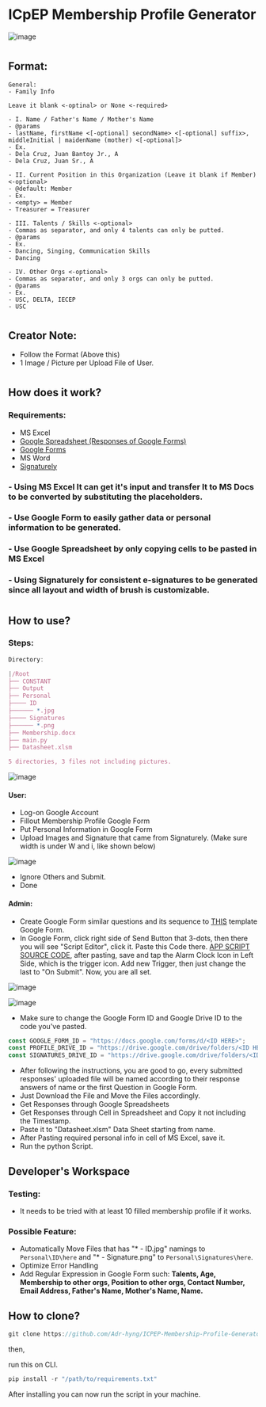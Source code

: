 # ICpEP Membership Profile Generator

![image](https://user-images.githubusercontent.com/95139246/192171805-768b9665-91d7-46cf-847c-7f0a4ed7c939.png)


#

## Format:
```
General:
- Family Info

Leave it blank <-optinal> or None <-required>

- I. Name / Father's Name / Mother's Name
- @params
- lastName, firstName <[-optional] secondName> <[-optional] suffix>, middleInitial | maidenName (mother) <[-optional]> 
- Ex.
- Dela Cruz, Juan Bantoy Jr., A
- Dela Cruz, Juan Sr., A

- II. Current Position in this Organization (Leave it blank if Member) <-optional>
- @default: Member
- Ex.
- <empty> = Member
- Treasurer = Treasurer

- III. Talents / Skills <-optional>
- Commas as separator, and only 4 talents can only be putted.
- @params
- Ex.
- Dancing, Singing, Communication Skills
- Dancing

- IV. Other Orgs <-optional>
- Commas as separator, and only 3 orgs can only be putted.
- @params
- Ex.
- USC, DELTA, IECEP
- USC
```

#

## Creator Note:
- Follow the Format (Above this)
- 1 Image / Picture per Upload File of User.

# 


## How does it work?
### Requirements:
- MS Excel
- [Google Spreadsheet (Responses of Google Forms)](https://docs.google.com/spreadsheets/d/1XmEEnh9Wd3oCinoYBo0pwT3PbWjUFvGjiHf0hEcZg9U/edit?resourcekey&usp=forms_web_b#gid=1708594941)
- [Google Forms](https://docs.google.com/forms/d/1s8AaJSy2avSU80pV6uH1AdfvGnhmsL7igPiskKmrurk/edit)
- MS Word
- [Signaturely](https://signaturely.com/online-signature/draw/)

### - Using MS Excel It can get it's input and transfer It to MS Docs to be converted by substituting the placeholders.
### - Use Google Form to easily gather data or personal information to be generated.
### - Use Google Spreadsheet by only copying cells to be pasted in MS Excel
### - Using Signaturely for consistent e-signatures to be generated since all layout and width of brush is customizable.

#

## How to use?

### Steps:
```js
Directory:

|/Root
├── CONSTANT
├── Output
├── Personal
├──── ID
├────── *.jpg
├──── Signatures
├────── *.png
├── Membership.docx
├── main.py
├── Datasheet.xlsm

5 directories, 3 files not including pictures.
```

![image](https://user-images.githubusercontent.com/95139246/192169490-82efcc3a-4ff1-43a3-a8da-e92ee850c2ae.png)


#### User:
- Log-on Google Account
- Fillout Membership Profile Google Form
- Put Personal Information in Google Form
- Upload Images and Signature that came from Signaturely. (Make sure width is under W and i, like shown below)

![image](https://user-images.githubusercontent.com/95139246/192169857-eec48bb6-22b1-4617-9d8b-874882d4b845.png)

- Ignore Others and Submit.
- Done

#### Admin:
- Create Google Form similar questions and its sequence to [THIS](https://docs.google.com/forms/d/1s8AaJSy2avSU80pV6uH1AdfvGnhmsL7igPiskKmrurk/edit#responses) template Google Form.
- In Google Form, click right side of Send Button that 3-dots, then there you will see "Script Editor", click it.
Paste this Code there. [APP SCRIPT SOURCE CODE](https://paste.pythondiscord.com/kapiyaqapo), after pasting, save and tap the Alarm Clock Icon in Left Side, which is the trigger icon. Add new Trigger, then just change the last to "On Submit". Now, you are all set.

![image](https://user-images.githubusercontent.com/95139246/192169459-6c471b67-dca8-49dd-9b20-28861073d1e9.png)

![image](https://user-images.githubusercontent.com/95139246/192169434-a6e01c24-e000-425e-906e-60156e551fcb.png)


- Make sure to change the Google Form ID and Google Drive ID to the code you've pasted.
```js
const GOOGLE_FORM_ID = "https://docs.google.com/forms/d/<ID HERE>";
const PROFILE_DRIVE_ID = "https://drive.google.com/drive/folders/<ID HERE>";
const SIGNATURES_DRIVE_ID = "https://drive.google.com/drive/folders/<ID HERE>";
```
- After following the instructions, you are good to go, every submitted responses' uploaded file will be named according to their response answers of name or the first Question in Google Form.
- Just Download the File and Move the Files accordingly.
- Get Responses through Google Spreadsheets
- Get Responses through Cell in Spreadsheet and Copy it not including the Timestamp.
- Paste it to "Datasheet.xlsm" Data Sheet starting from name.
- After Pasting required personal info in cell of MS Excel, save it. 
- Run the python Script.


## Developer's Workspace

### Testing:
- It needs to be tried with at least 10 filled membership profile if it works.

### Possible Feature:
- Automatically Move Files that has "* - ID.jpg" namings to `Personal\ID\here` and "* - Signature.png" to `Personal\Signatures\here`.
- Optimize Error Handling
- Add Regular Expression in Google Form such: **Talents, Age, Membership to other orgs, Position to other orgs, Contact Number, Email Address, Father's Name, Mother's Name, Name.**

## How to clone?

```js
git clone https://github.com/Adr-hyng/ICPEP-Membership-Profile-Generator.git
```

then,

run this on CLI.


```py
pip install -r "/path/to/requirements.txt"
```

After installing you can now run the script in your machine.

